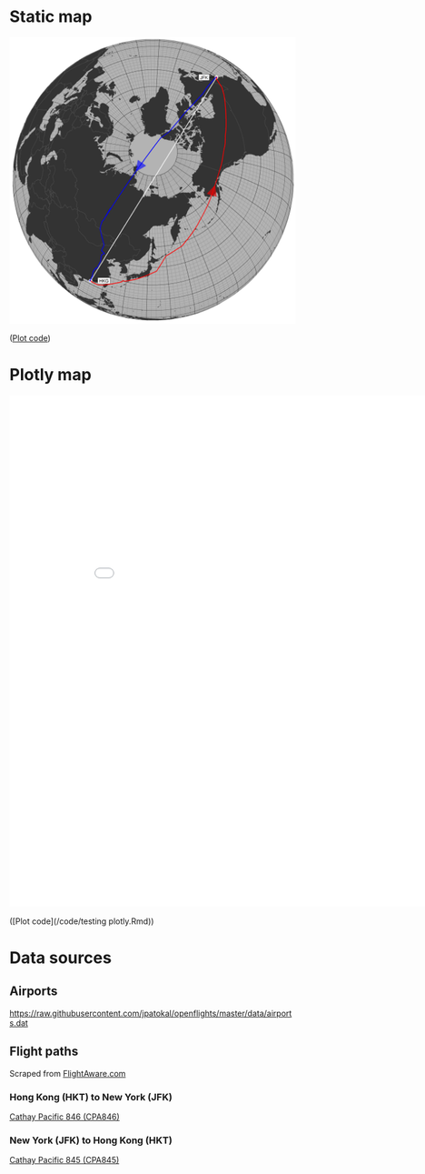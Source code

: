 # Static map

<img src="plots/HKG - JFK, JFK - HKG.png" width="800">

([Plot code](/code/plotting_flights.R))

# Plotly map

<iframe src="testing-plotly.html" style="border:none; background:none" width=900 height=900>
</iframe>

([Plot code](/code/testing plotly.Rmd))

# Data sources

## Airports

https://raw.githubusercontent.com/jpatokal/openflights/master/data/airports.dat

## Flight paths

Scraped from [FlightAware.com](https://flightaware.com/)

### Hong Kong (HKT) to New York (JFK)

[Cathay Pacific 846 (CPA846)](https://flightaware.com/live/flight/CPA846/history/20200302/1155Z/VHHH/KJFK/tracklog)

### New York (JFK) to Hong Kong (HKT)

[Cathay Pacific 845 (CPA845)](https://flightaware.com/live/flight/CPA845/history/20200302/0545Z/KJFK/VHHH/tracklog)
